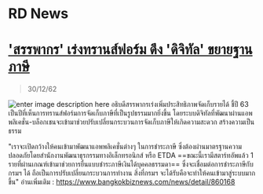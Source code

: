 RD News
===


['สรรพากร' เร่งทรานส์ฟอร์ม ดึง 'ดิจิทัล' ขยายฐานภาษี](https://www.bangkokbiznews.com/news/detail/860168)
==
> 30/12/62

![enter image description here](https://bangkokbiznews.sgp1.cdn.digitaloceanspaces.com/image/kt/media/image/news/2019/12/30/860168/750x422_860168_1577692728.jpg)
อธิบดีสรรพากรเร่งเพิ่มประสิทธิภาพจัดเก็บรายได้ ชี้ปี 63 เป็นปีที่เห็นการทรานส์ฟอร์มการจัดเก็บภาษีที่เป็นรูปธรรมมากยิ่งขึ้น โดยระบบดิจิทัลที่พัฒนาผ่านแอพพลิเคชั่น-บล็อกเชนจะเข้ามาช่วยปรับเปลี่ยนกระบวนการจัดเก็บภาษีให้เกิดความสะดวก สร้างความเป็นธรรม

"เราจะเปิดกว้างให้คนเข้ามาพัฒนาแอพพลิเคชั่นต่างๆ ในการชำระภาษี ซึ่งต้องผ่านมาตรฐานความปลอดภัยโดยสำนักงานพัฒนาธุรกรรมทางอิเล็กทรอนิกส์ หรือ ETDA ==ขณะนี้เรามีสตาร์ทอัพแล้ว 1 รายที่ผ่านเกณฑ์เข้ามาช่วยการยื่นแบบชำระภาษีเงินได้บุคคลธรรมดา== ซึ่งจะเชื่อมต่อการชำระภาษีกับกรมฯ ได้ ถือเป็นการปรับเปลี่ยนกระบวนการทำงาน สิ่งที่กรมฯ จะได้รับคือจะทำให้คนเข้ามาสู่ระบบมากขึ้น" อ่านเพิ่มเติม : https://www.bangkokbiznews.com/news/detail/860168


<!--stackedit_data:
eyJoaXN0b3J5IjpbLTY1NjIzNTMwMV19
-->